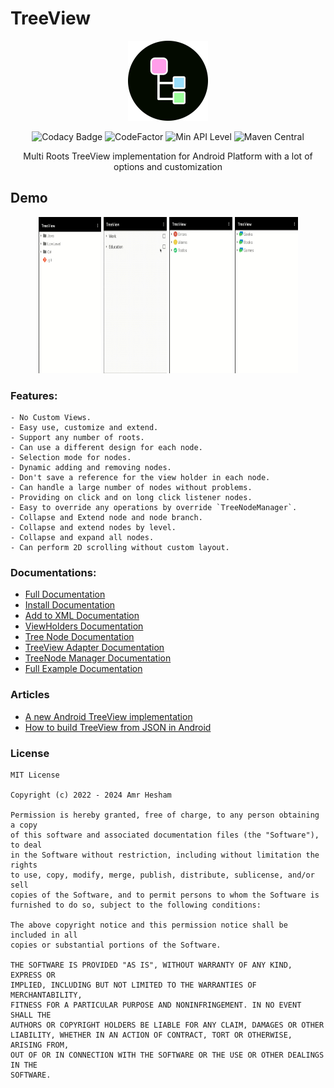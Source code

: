 # TreeView

<p align="center">
  <img src="media/tv-logo.png" width="128px" height="128px"/>
</p>

<p align="center">
 <img alt="Codacy Badge" src="https://app.codacy.com/project/badge/Grade/d899da7160c24435bfe52b29146601ce">
 <img alt="CodeFactor" src="https://www.codefactor.io/repository/github/amrdeveloper/treeview/badge">
 <img alt="Min API Level" src="https://img.shields.io/badge/API-%2B16-brightgreen">
 <img alt="Maven Central" src="https://img.shields.io/maven-central/v/io.github.amrdeveloper/treeview?color=green">
</p>

<p align="center">
Multi Roots TreeView implementation for Android Platform with a lot of options and customization
</p>

## Demo
<p align="center">
  <img src="media/treeview_files_demo.gif" alt="animated" height="250" width="20%"/>
  <img src="media/treeview_todos_demo.gif" alt="animated" height="250" width="20%"/>
  <img src="media/treeview_logs_demo.gif" alt="animated" height="250" width="20%"/>
  <img src="media/treeview_chat_demo.gif" alt="animated" height="250" width="20%"/>
</p>

### Features:
    - No Custom Views.
    - Easy use, customize and extend.
    - Support any number of roots.
    - Can use a different design for each node.
    - Selection mode for nodes.
    - Dynamic adding and removing nodes.
    - Don't save a reference for the view holder in each node.
    - Can handle a large number of nodes without problems.
    - Providing on click and on long click listener nodes.
    - Easy to override any operations by override `TreeNodeManager`.
    - Collapse and Extend node and node branch.
    - Collapse and extend nodes by level.
    - Collapse and expand all nodes.
    - Can perform 2D scrolling without custom layout.

### Documentations:
  - [Full Documentation](https://amrdeveloper.github.io/treeview/)
  - [Install Documentation](docs/install.md)
  - [Add to XML Documentation](docs/add-to-xml.md)
  - [ViewHolders Documentation](docs/view-holders.md)
  - [Tree Node Documentation](docs/treenode.md)
  - [TreeView Adapter Documentation](docs/treeview-adapter.md)
  - [TreeNode Manager Documentation](docs/treenode-manager.md)
  - [Full Example Documentation](docs/full-example.md)

### Articles
  - [A new Android TreeView implementation](https://itnext.io/a-new-android-treeview-implementation-9b27ca9854af)
  - [How to build TreeView from JSON in Android](https://itnext.io/how-to-build-treeview-from-json-in-android-9ec342a6205)

### License
```
MIT License

Copyright (c) 2022 - 2024 Amr Hesham

Permission is hereby granted, free of charge, to any person obtaining a copy
of this software and associated documentation files (the "Software"), to deal
in the Software without restriction, including without limitation the rights
to use, copy, modify, merge, publish, distribute, sublicense, and/or sell
copies of the Software, and to permit persons to whom the Software is
furnished to do so, subject to the following conditions:

The above copyright notice and this permission notice shall be included in all
copies or substantial portions of the Software.

THE SOFTWARE IS PROVIDED "AS IS", WITHOUT WARRANTY OF ANY KIND, EXPRESS OR
IMPLIED, INCLUDING BUT NOT LIMITED TO THE WARRANTIES OF MERCHANTABILITY,
FITNESS FOR A PARTICULAR PURPOSE AND NONINFRINGEMENT. IN NO EVENT SHALL THE
AUTHORS OR COPYRIGHT HOLDERS BE LIABLE FOR ANY CLAIM, DAMAGES OR OTHER
LIABILITY, WHETHER IN AN ACTION OF CONTRACT, TORT OR OTHERWISE, ARISING FROM,
OUT OF OR IN CONNECTION WITH THE SOFTWARE OR THE USE OR OTHER DEALINGS IN THE
SOFTWARE.
```